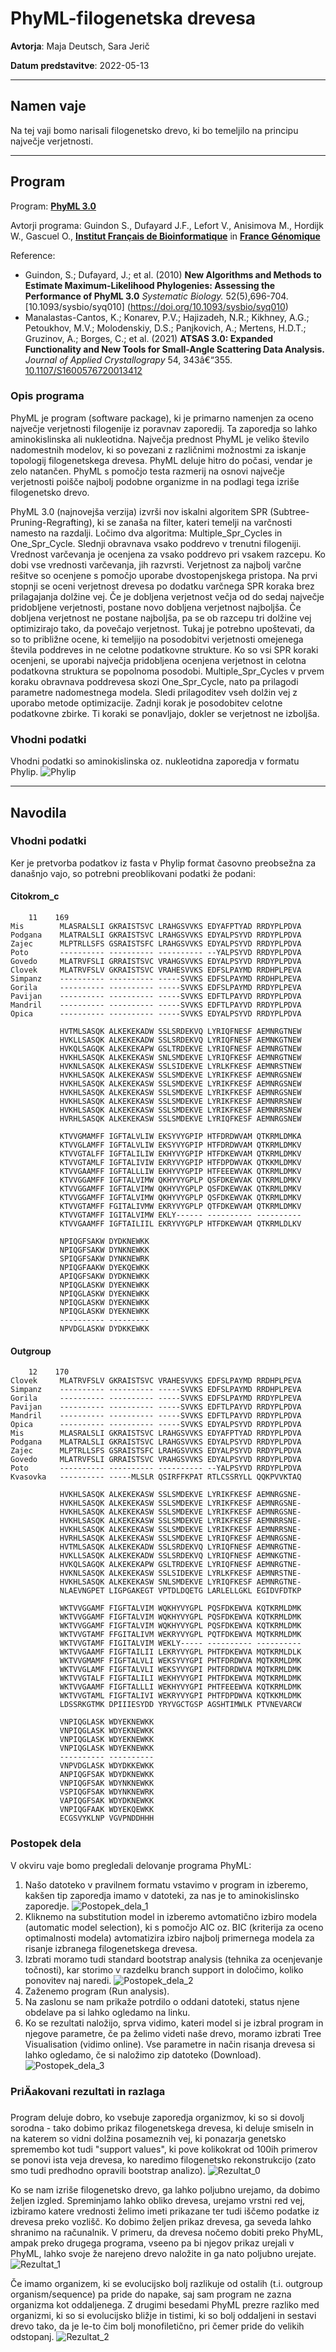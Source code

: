 # PhyML-filogenetska drevesa

**Avtorja**: Maja Deutsch, Sara Jerič

**Datum predstavitve**: 2022-05-13

---
## Namen vaje

Na tej vaji bomo narisali filogenetsko drevo, ki bo temeljilo na principu največje verjetnosti. 

---
## Program

Program: **[PhyML 3.0](http://www.atgc-montpellier.fr/phyml/)**

Avtorji programa: Guindon S., Dufayard J.F., Lefort V., Anisimova M., Hordijk W., Gascuel O., **[Institut Français de Bioinformatique](https://www.france-bioinformatique.fr/en/home/)** in **[France Génomique](https://www.france-genomique.org/)**


Reference:
- Guindon, S.; Dufayard, J.; et al. (2010) **New Algorithms and Methods to Estimate Maximum-Likelihood Phylogenies: Assessing the Performance of PhyML 3.0** *Systematic Biology.* 52(5),696-704. [10.1093/sysbio/syq010] 
(https://doi.org/10.1093/sysbio/syq010)
- Manalastas-Cantos, K.; Konarev, P.V.; Hajizadeh, N.R.; Kikhney, A.G.; Petoukhov, M.V.; Molodenskiy, D.S.; Panjkovich, A.; Mertens, H.D.T.; Gruzinov, A.; Borges, C.; et al. (2021) **ATSAS 3.0: Expanded Functionality and New Tools for Small-Angle Scattering Data Analysis.** *Journal of Applied Crystallograpy* 54, 343â€“355. [10.1107/S1600576720013412](https://doi.org/10.1107/S1600576720013412)


### Opis programa
PhyML je program (software package), ki je primarno namenjen za oceno največje verjetnosti filogenije iz poravnav zaporedij. Ta zaporedja so lahko aminokislinska ali nukleotidna. Največja prednost PhyML je veliko število nadomestnih modelov, ki so povezani z različnimi možnostmi za iskanje topologij filogenetskega drevesa. PhyML deluje hitro do počasi, vendar je zelo natančen. PhyML s pomočjo testa razmerij na osnovi največje verjetnosti poišče najbolj podobne organizme in na podlagi tega izriše filogenetsko drevo.

PhyML 3.0 (najnovejša verzija) izvrši nov iskalni algoritem SPR (Subtree-Pruning-Regrafting), ki se zanaša na filter, kateri temelji na varčnosti namesto na razdalji. Ločimo dva algoritma: Multiple_Spr_Cycles in One_Spr_Cycle. Slednji obravnava vsako poddrevo v trenutni filogeniji. Vrednost varčevanja je ocenjena za vsako poddrevo pri vsakem razcepu. Ko dobi vse vrednosti varčevanja, jih razvrsti. Verjetnost za najbolj varčne rešitve so ocenjene s pomočjo uporabe dvostopenjskega pristopa. Na prvi stopnji se oceni verjetnost drevesa po dodatku varčnega SPR koraka brez prilagajanja dolžine vej. Če je dobljena verjetnost večja od do sedaj največje pridobljene verjetnosti, postane novo dobljena verjetnost najboljša. Če dobljena verjetnost ne postane najboljša, pa se ob razcepu tri dolžine vej optimizirajo tako, da povečajo verjetnost. Tukaj je potrebno upoštevati, da so to približne ocene, ki temeljijo na posodobitvi verjetnosti omejenega števila poddreves in ne celotne podatkovne strukture. Ko so vsi SPR koraki ocenjeni, se uporabi največja pridobljena ocenjena verjetnost in celotna podatkovna struktura se popolnoma posodobi. Multiple_Spr_Cycles v prvem koraku obravnava poddrevesa skozi One_Spr_Cycle, nato pa prilagodi parametre nadomestnega modela. Sledi prilagoditev vseh dolžin vej z uporabo metode optimizacije. Zadnji korak je posodobitev celotne podatkovne zbirke. Ti koraki se ponavljajo, dokler se verjetnost ne izboljša.

### Vhodni podatki

Vhodni podatki so aminokislinska oz. nukleotidna zaporedja v formatu Phylip.
![Phylip](s19-phyml-format.png)

---
## Navodila

### Vhodni podatki
Ker je pretvorba podatkov iz fasta v Phylip format časovno preobsežna za današnjo vajo, so potrebni preoblikovani podatki že podani:

#### Citokrom_c

```
    11    169
Mis        MLASRALSLI GKRAISTSVC LRAHGSVVKS EDYAFPTYAD RRDYPLPDVA 
Podgana    MLATRALSLI GKRAISTSVC LRAHGSVVKS EDYALPSYVD RRDYPLPDVA 
Zajec      MLPTRLLSFS GSRAISTSFC LRAHGSVVKS EDYALPSYVD RRDYPLPDVA 
Poto       ---------- ---------- ---------- --YALPSYVD RRDYPLPDVA 
Govedo     MLATRVFSLI GRRAISTSVC VRAHGSVVKS EDYALPSYVD RRDYPLPDVA 
Clovek     MLATRVFSLV GKRAISTSVC VRAHESVVKS EDFSLPAYMD RRDHPLPEVA 
Simpanz    ---------- ---------- -----SVVKS EDFSLPAYMD RRDHPLPEVA 
Gorila     ---------- ---------- -----SVVKS EDFSLPAYMD RRDYPLPEVA 
Pavijan    ---------- ---------- -----SVVKS EDFTLPAYVD RRDYPLPDVA 
Mandril    ---------- ---------- -----SVVKS EDFTLPAYVD RRDYPLPDVA 
Opica      ---------- ---------- -----SVVKS EDYALPSYVD RRDYPLPDVA 

           HVTMLSASQK ALKEKEKADW SSLSRDEKVQ LYRIQFNESF AEMNRGTNEW 
           HVKLLSASQK ALKEKEKADW SSLSRDEKVQ LYRIQFNESF AEMNKGTNEW 
           HVKQLSAGQK ALKEKEKAPW GSLTRDEKVE LYRIQFNESF AEMNRGTNEW 
           HVKHLSASQK ALKEKEKASW SNLSMDEKVE LYRIQFKESF AEMNRGTNEW 
           HVKNLSASQK ALKEKEKASW SSLSIDEKVE LYRLKFKESF AEMNRSTNEW 
           HVKHLSASQK ALKEKEKASW SSLSMDEKVE LYRIKFKESF AEMNRGSNEW 
           HVKHLSASQK ALKEKEKASW SSLSMDEKVE LYRIKFKESF AEMNRGSNEW 
           HVKHLSASQK ALKEKEKASW SSLSMDEKVE LYRIKFKESF AEMNRGSNEW 
           HVKHLSASQK ALKEKEKASW SSLSMDEKVE LYRIKFKESF AEMNRRSNEW 
           HVKHLSASQK ALKEKEKASW SSLSMDEKVE LYRIKFKESF AEMNRRSNEW 
           HVRHLSASQK ALKEKEKASW SSLSMDEKVE LYRIQFKESF AEMNRGSNEW 

           KTVVGMAMFF IGFTALVLIW EKSYVYGPIP HTFDRDWVAM QTKRMLDMKA 
           KTVVGLAMFF IGFTALVLIW EKSYVYGPIP HTFDRDWVAM QTKRMLDMKV 
           KTVVGTALFF IGFTALILIW EKHYVYGPIP HTFDKEWVAM QTKRMLDMKV 
           KTVVGTAMLF IGFTALIVIW EKRYVYGPIP HTFDPDWVAK QTKKMLDMKV 
           KTVVGAAMFF IGFTALLLIW EKHYVYGPIP HTFEEEWVAK QTKRMLDMKV 
           KTVVGGAMFF IGFTALVIMW QKHYVYGPLP QSFDKEWVAK QTKRMLDMKV 
           KTVVGGAMFF IGFTALVIMW QKHYVYGPLP QSFDKEWVAK QTKRMLDMKV 
           KTVVGGAMFF IGFTALVIMW QKHYVYGPLP QSFDKEWVAK QTKRMLDMKV 
           KTVVGTAMFF FGITALIVMW EKRYVYGPLP QTFDKEWVAM QTKRMLDMKV 
           KTVVGTAMFF IGITALVIMW EKLY------ ---------- ---------- 
           KTVVGAAMFF IGFTAILIIL EKRYVYGPLP HTFDKEWVAM QTKRMLDLKV 

           NPIQGFSAKW DYDKNEWKK
           NPIQGFSAKW DYNKNEWKK
           SPIQGFSAKW DYNKNEWRK
           NPIQGFAAKW DYEKQEWKK
           APIQGFSAKW DYDKNEWKK
           NPIQGLASKW DYEKNEWKK
           NPIQGLASKW DYEKNEWKK
           NPIQGLASKW DYEKNEWKK
           NPIQGLASKW DYEKNEWKK
           ---------- ---------
           NPVDGLASKW DYDKKEWKK
```

#### Outgroup
```
    12    170
Clovek     MLATRVFSLV GKRAISTSVC VRAHESVVKS EDFSLPAYMD RRDHPLPEVA 
Simpanz    ---------- ---------- -----SVVKS EDFSLPAYMD RRDHPLPEVA 
Gorila     ---------- ---------- -----SVVKS EDFSLPAYMD RRDYPLPEVA 
Pavijan    ---------- ---------- -----SVVKS EDFTLPAYVD RRDYPLPDVA 
Mandril    ---------- ---------- -----SVVKS EDFTLPAYVD RRDYPLPDVA 
Opica      ---------- ---------- -----SVVKS EDYALPSYVD RRDYPLPDVA 
Mis        MLASRALSLI GKRAISTSVC LRAHGSVVKS EDYAFPTYAD RRDYPLPDVA 
Podgana    MLATRALSLI GKRAISTSVC LRAHGSVVKS EDYALPSYVD RRDYPLPDVA 
Zajec      MLPTRLLSFS GSRAISTSFC LRAHGSVVKS EDYALPSYVD RRDYPLPDVA 
Govedo     MLATRVFSLI GRRAISTSVC VRAHGSVVKS EDYALPSYVD RRDYPLPDVA 
Poto       ---------- ---------- ---------- --YALPSYVD RRDYPLPDVA 
Kvasovka   ---------- -----MLSLR QSIRFFKPAT RTLCSSRYLL QQKPVVKTAQ 

           HVKHLSASQK ALKEKEKASW SSLSMDEKVE LYRIKFKESF AEMNRGSNE- 
           HVKHLSASQK ALKEKEKASW SSLSMDEKVE LYRIKFKESF AEMNRGSNE- 
           HVKHLSASQK ALKEKEKASW SSLSMDEKVE LYRIKFKESF AEMNRGSNE- 
           HVKHLSASQK ALKEKEKASW SSLSMDEKVE LYRIKFKESF AEMNRRSNE- 
           HVKHLSASQK ALKEKEKASW SSLSMDEKVE LYRIKFKESF AEMNRRSNE- 
           HVRHLSASQK ALKEKEKASW SSLSMDEKVE LYRIQFKESF AEMNRGSNE- 
           HVTMLSASQK ALKEKEKADW SSLSRDEKVQ LYRIQFNESF AEMNRGTNE- 
           HVKLLSASQK ALKEKEKADW SSLSRDEKVQ LYRIQFNESF AEMNKGTNE- 
           HVKQLSAGQK ALKEKEKAPW GSLTRDEKVE LYRIQFNESF AEMNRGTNE- 
           HVKNLSASQK ALKEKEKASW SSLSIDEKVE LYRLKFKESF AEMNRSTNE- 
           HVKHLSASQK ALKEKEKASW SNLSMDEKVE LYRIQFKESF AEMNRGTNE- 
           NLAEVNGPET LIGPGAKEGT VPTDLDQETG LARLELLGKL EGIDVFDTKP 

           WKTVVGGAMF FIGFTALVIM WQKHYVYGPL PQSFDKEWVA KQTKRMLDMK 
           WKTVVGGAMF FIGFTALVIM WQKHYVYGPL PQSFDKEWVA KQTKRMLDMK 
           WKTVVGGAMF FIGFTALVIM WQKHYVYGPL PQSFDKEWVA KQTKRMLDMK 
           WKTVVGTAMF FFGITALIVM WEKRYVYGPL PQTFDKEWVA MQTKRMLDMK 
           WKTVVGTAMF FIGITALVIM WEKLY----- ---------- ---------- 
           WKTVVGAAMF FIGFTAILII LEKRYVYGPL PHTFDKEWVA MQTKRMLDLK 
           WKTVVGMAMF FIGFTALVLI WEKSYVYGPI PHTFDRDWVA MQTKRMLDMK 
           WKTVVGLAMF FIGFTALVLI WEKSYVYGPI PHTFDRDWVA MQTKRMLDMK 
           WKTVVGTALF FIGFTALILI WEKHYVYGPI PHTFDKEWVA MQTKRMLDMK 
           WKTVVGAAMF FIGFTALLLI WEKHYVYGPI PHTFEEEWVA KQTKRMLDMK 
           WKTVVGTAML FIGFTALIVI WEKRYVYGPI PHTFDPDWVA KQTKKMLDMK 
           LDSSRKGTMK DPIIIESYDD YRYVGCTGSP AGSHTIMWLK PTVNEVARCW 

           VNPIQGLASK WDYEKNEWKK 
           VNPIQGLASK WDYEKNEWKK 
           VNPIQGLASK WDYEKNEWKK 
           VNPIQGLASK WDYEKNEWKK 
           ---------- ---------- 
           VNPVDGLASK WDYDKKEWKK 
           ANPIQGFSAK WDYDKNEWKK 
           VNPIQGFSAK WDYNKNEWKK 
           VSPIQGFSAK WDYNKNEWRK 
           VAPIQGFSAK WDYDKNEWKK 
           VNPIQGFAAK WDYEKQEWKK 
           ECGSVYKLNP VGVPNDDHHH 

```

### Postopek dela
V okviru vaje bomo pregledali delovanje programa PhyML:
1. Našo datoteko v pravilnem formatu vstavimo v program in izberemo, kakšen tip zaporedja imamo v datoteki, za nas je to aminokislinsko zaporedje.
![Postopek_dela_1](s19-phyml-postopek1.png)
2. Kliknemo na substitution model in izberemo avtomatično izbiro modela (automatic model selection), ki s pomočjo AIC oz. BIC (kriterija za oceno optimalnosti modela) avtomatizira izbiro najbolj primernega modela za risanje izbranega filogenetskega drevesa.
3. Izbrati moramo tudi standard bootstrap analysis (tehnika za ocenjevanje točnosti), kar storimo v razdelku branch support in določimo, koliko ponovitev naj naredi.
![Postopek_dela_2](s19-phyml-postopek2.png)
4. Zaženemo program (Run analysis).
5. Na zaslonu se nam prikaže potrdilo o oddani datoteki, status njene obdelave pa si lahko ogledamo na linku.
6. Ko se rezultati naložijo, sprva vidimo, kateri model si je izbral program in njegove parametre, če pa želimo videti naše drevo, moramo izbrati Tree Visualisation (vidimo online). Vse parametre in način risanja drevesa si lahko ogledamo, če si naložimo zip datoteko (Download).
![Postopek_dela_3](s19-phyml-postopek3.png)

### PriÄakovani rezultati in razlaga
Program deluje dobro, ko vsebuje zaporedja organizmov, ki so si dovolj sorodna - tako dobimo prikaz filogenetskega drevesa, ki deluje smiseln in na katerem so vidni dolžina posameznih vej, ki ponazarja genetsko spremembo kot tudi "support values", ki pove kolikokrat od 100ih primerov se ponovi ista veja drevesa, ko naredimo filogenetsko rekonstrukcijo (zato smo tudi predhodno opravili bootstrap analizo).
![Rezultat_0](s19-phyml-rezultat0.png)

Ko se nam izriše filogenetsko drevo, ga lahko poljubno urejamo, da dobimo željen izgled. Spreminjamo lahko obliko drevesa, urejamo vrstni red vej, izbiramo katere vrednosti želimo imeti prikazane ter tudi iščemo podatke iz drevesa preko vozlišč. Ko dobimo željen prikaz drevesa, ga seveda lahko shranimo na računalnik. V primeru, da drevesa nočemo dobiti preko PhyML, ampak preko drugega programa, vseeno pa bi njegov prikaz urejali v PhyML, lahko svoje že narejeno drevo naložite in ga nato poljubno urejate.
![Rezultat_1](s19-phyml-rezultat1.png)

Če imamo organizem, ki se evolucijsko bolj razlikuje od ostalih (t.i. outgroup organism/sequence) pa pride do napake, saj sam program ne zazna organizma kot oddaljenega. Z drugimi besedami PhyML prezre razliko med organizmi, ki so si evolucijsko bližje in tistimi, ki so bolj oddaljeni in sestavi drevo tako, da je le-to čim bolj monofiletično, pri čemer pride do velikih odstopanj.
![Rezultat_2](s19-phyml-rezultat2.png)

